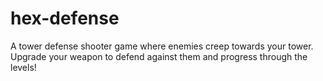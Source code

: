 # hex-defense
 A tower defense shooter game where enemies creep towards your tower. Upgrade your weapon to defend against them and progress through the levels!
